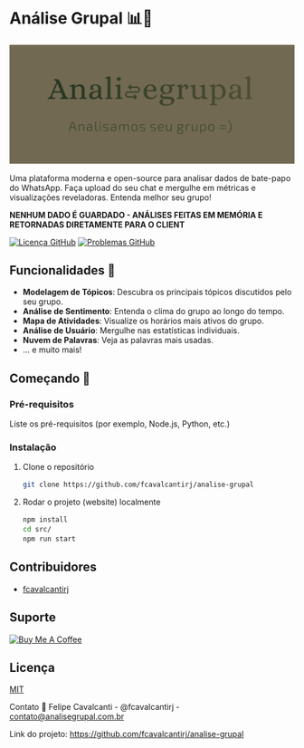 # Análise Grupal 📊📱

![LOGO ANALISE GRUPAL](./analise_grupal_logo.png)

Uma plataforma moderna e open-source para analisar dados de bate-papo do WhatsApp. Faça upload do seu chat e mergulhe em métricas e visualizações reveladoras. Entenda melhor seu grupo!

**NENHUM DADO É GUARDADO - ANÁLISES FEITAS EM MEMÓRIA E RETORNADAS DIRETAMENTE PARA O CLIENT**

[![Licença GitHub](https://img.shields.io/github/license/fcavalcantirj/analise-grupal)](https://github.com/fcavalcantirj/analise-grupal/blob/main/LICENSE)
[![Problemas GitHub](https://img.shields.io/github/issues/fcavalcantirj/analise-grupal)](https://github.com/fcavalcantirj/analise-grupal/issues)

## Funcionalidades 🌟

- **Modelagem de Tópicos**: Descubra os principais tópicos discutidos pelo seu grupo.
- **Análise de Sentimento**: Entenda o clima do grupo ao longo do tempo.
- **Mapa de Atividades**: Visualize os horários mais ativos do grupo.
- **Análise de Usuário**: Mergulhe nas estatísticas individuais.
- **Nuvem de Palavras**: Veja as palavras mais usadas.
- ... e muito mais!

## Começando 🚀

### Pré-requisitos

Liste os pré-requisitos (por exemplo, Node.js, Python, etc.)

### Instalação

1. Clone o repositório
   ```sh
   git clone https://github.com/fcavalcantirj/analise-grupal

   ```

2. Rodar o projeto (website) localmente
   ```sh
   npm install
   cd src/
   npm run start

   ```

## Contribuidores

* [fcavalcantirj](https://github.com/fcavalcantirj)

## Suporte

<a href="https://www.buymeacoffee.com/fcavalcantirj" target="_blank"><img src="https://cdn.buymeacoffee.com/buttons/default-orange.png" alt="Buy Me A Coffee" height="41" width="174" ></a>

## Licença

[MIT](https://choosealicense.com/licenses/mit/)

Contato 💌
Felipe Cavalcanti - @fcavalcantirj - contato@analisegrupal.com.br

Link do projeto: https://github.com/fcavalcantirj/analise-grupal
